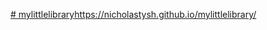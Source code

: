 [# mylittlelibrary](https://nicholastysh.github.io/mylittlelibrary/)https://nicholastysh.github.io/mylittlelibrary/
